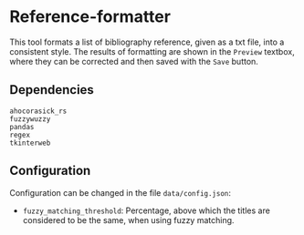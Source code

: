 # Reference-formatter

This tool formats a list of bibliography reference, given as a txt file, into a consistent style.
The results of formatting are shown in the `Preview` textbox, where they can be corrected and then saved with the `Save` button.

## Dependencies
```
ahocorasick_rs
fuzzywuzzy
pandas
regex
tkinterweb
```

## Configuration

Configuration can be changed in the file `data/config.json`:
* `fuzzy_matching_threshold`: Percentage, above which the titles are considered to be the same, when using fuzzy matching.
